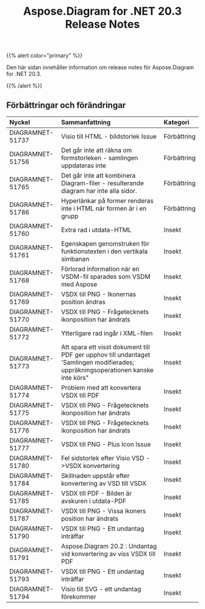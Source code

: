 ﻿---
title: Aspose.Diagram for .NET 20.3 Release Notes
type: docs
weight: 50
url: /sv/net/aspose-diagram-for-net-20-3-release-notes/
---
{{% alert color="primary" %}} 

Den här sidan innehåller information om release notes för Aspose.Diagram for .NET 20.3.

{{% /alert %}} 
## **Förbättringar och förändringar**

|**Nyckel**|**Sammanfattning**|**Kategori**|
|:- |:- |:- |
|DIAGRAMNET-51737|Visio till HTML - bildstorlek Issue|Förbättring|
|DIAGRAMNET-51756|Det går inte att räkna om formstorleken - samlingen uppdateras inte|Förbättring|
|DIAGRAMNET-51765|Det går inte att kombinera Diagram-filer - resulterande diagram har inte alla sidor.|Förbättring|
|DIAGRAMNET-51786|Hyperlänkar på former renderas inte i HTML när formen är i en grupp|Förbättring|
|DIAGRAMNET-51760|Extra rad i utdata-HTML|Insekt|
|DIAGRAMNET-51761|Egenskapen genomstruken för funktionstexten i den vertikala simbanan|Insekt|
|DIAGRAMNET-51768|Förlorad information när en VSDM-fil sparades som VSDM med Aspose|Insekt|
|DIAGRAMNET-51769|VSDX till PNG - Ikonernas position ändras|Insekt|
|DIAGRAMNET-51770|VSDX till PNG - Frågetecknets ikonposition har ändrats|Insekt|
|DIAGRAMNET-51772|Ytterligare rad ingår i XML-filen|Insekt|
|DIAGRAMNET-51773|Att spara ett visst dokument till PDF ger upphov till undantaget 'Samlingen modifierades; uppräkningsoperationen kanske inte körs"|Insekt|
|DIAGRAMNET-51774|Problem med att konvertera VSDX till PDF|Insekt|
|DIAGRAMNET-51775|VSDX till PNG - Frågetecknets ikonposition har ändrats|Insekt|
|DIAGRAMNET-51776|VSDX till PNG - Frågetecknets ikonposition har ändrats|Insekt|
|DIAGRAMNET-51777|VSDX till PNG - Plus Icon Issue|Insekt|
|DIAGRAMNET-51780|Fel sidstorlek efter Visio VSD ->VSDX konvertering|Insekt|
|DIAGRAMNET-51784|Skillnaden uppstår efter konvertering av VSD till VSDX|Insekt|
|DIAGRAMNET-51785|VSDX till PDF - Bilden är avskuren i utdata-PDF|Insekt|
|DIAGRAMNET-51787|VSDX till PNG - Vissa ikoners position har ändrats|Insekt|
|DIAGRAMNET-51790|VSDX till PNG - Ett undantag inträffar|Insekt|
|DIAGRAMNET-51791|Aspose.Diagram 20.2 : Undantag vid konvertering av viss VSDX till PDF|Insekt|
|DIAGRAMNET-51793|VSDX till PNG - Ett undantag inträffar|Insekt|
|DIAGRAMNET-51794|Visio till SVG - ett undantag förekommer|Insekt|

